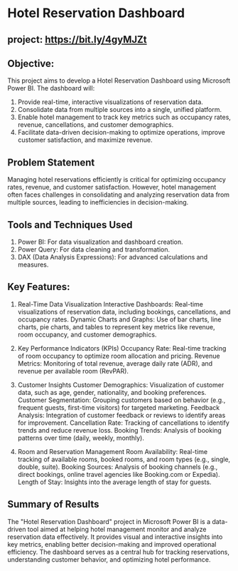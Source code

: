 
# Hotel Reservation Dashboard

## project: https://bit.ly/4gyMJZt

## Objective:
This project aims to develop a Hotel Reservation Dashboard using Microsoft Power BI. The dashboard will:

1. Provide real-time, interactive visualizations of reservation data.
2. Consolidate data from multiple sources into a single, unified platform.
3. Enable hotel management to track key metrics such as occupancy rates, revenue, cancellations, and customer demographics.
4. Facilitate data-driven decision-making to optimize operations, improve customer satisfaction, and maximize revenue.

## Problem Statement
Managing hotel reservations efficiently is critical for optimizing occupancy rates, revenue, and customer satisfaction. However, hotel management often faces challenges in consolidating and analyzing reservation data from multiple sources, leading to inefficiencies in decision-making.

## Tools and Techniques Used
1. Power BI: For data visualization and dashboard creation.
2. Power Query: For data cleaning and transformation.
3. DAX (Data Analysis Expressions): For advanced calculations and measures.

## Key Features:
1. Real-Time Data Visualization
Interactive Dashboards: Real-time visualizations of reservation data, including bookings, cancellations, and occupancy rates.
Dynamic Charts and Graphs: Use of bar charts, line charts, pie charts, and tables to represent key metrics like revenue, room occupancy, and customer demographics.

2. Key Performance Indicators (KPIs)
Occupancy Rate: Real-time tracking of room occupancy to optimize room allocation and pricing.
Revenue Metrics: Monitoring of total revenue, average daily rate (ADR), and revenue per available room (RevPAR).

3. Customer Insights
Customer Demographics: Visualization of customer data, such as age, gender, nationality, and booking preferences.
Customer Segmentation: Grouping customers based on behavior (e.g., frequent guests, first-time visitors) for targeted marketing.
Feedback Analysis: Integration of customer feedback or reviews to identify areas for improvement.
Cancellation Rate: Tracking of cancellations to identify trends and reduce revenue loss.
Booking Trends: Analysis of booking patterns over time (daily, weekly, monthly).

4. Room and Reservation Management
Room Availability: Real-time tracking of available rooms, booked rooms, and room types (e.g., single, double, suite).
Booking Sources: Analysis of booking channels (e.g., direct bookings, online travel agencies like Booking.com or Expedia).
Length of Stay: Insights into the average length of stay for guests.

## Summary of Results
The "Hotel Reservation Dashboard" project in Microsoft Power BI is a data-driven tool aimed at helping hotel management monitor and analyze reservation data effectively. It provides visual and interactive insights into key metrics, enabling better decision-making and improved operational efficiency. The dashboard serves as a central hub for tracking reservations, understanding customer behavior, and optimizing hotel performance.
